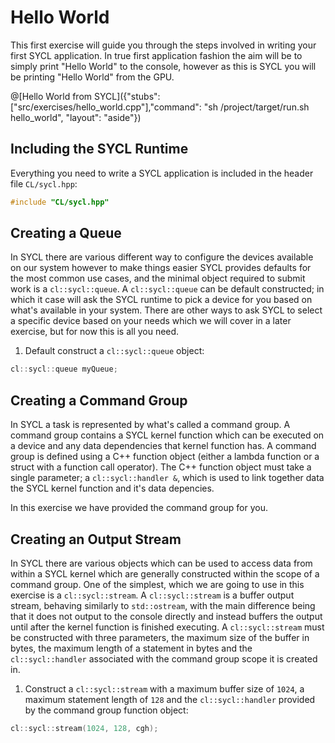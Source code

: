 # Hello World

This first exercise will guide you through the steps involved in writing your first SYCL application. In true first application fashion the aim will be to simply print "Hello World" to the console, however as this is SYCL you will be printing "Hello World" from the GPU.

@[Hello World from SYCL]({"stubs": ["src/exercises/hello_world.cpp"],"command": "sh /project/target/run.sh hello_world", "layout": "aside"})

## Including the SYCL Runtime

Everything you need to write a SYCL application is included in the header file `CL/sycl.hpp`:

```cpp
#include "CL/sycl.hpp"
```

## Creating a Queue

In SYCL there are various different way to configure the devices available on our system however to make things easier SYCL provides defaults for the most common use cases, and the minimal object required to submit work is a `cl::sycl::queue`. A `cl::sycl::queue` can be default constructed; in which it case will ask the SYCL runtime to pick a device for you based on what's available in your system. There are other ways to ask SYCL to select a specific device based on your needs which we will cover in a later exercise, but for now this is all you need.

1. Default construct a `cl::sycl::queue` object:

```cpp
cl::sycl::queue myQueue;
```

## Creating a Command Group

In SYCL a task is represented by what's called a command group. A command group contains a SYCL kernel function which can be executed on a device and any data dependencies that kernel function has. A command group is defined using a C++ function object (either a lambda function or a struct with a function call operator). The C++ function object must take a single parameter; a `cl::sycl::handler &`, which is used to link together data the SYCL kernel function and it's data depencies.

In this exercise we have provided the command group for you.

## Creating an Output Stream

In SYCL there are various objects which can be used to access data from within a SYCL kernel which are generally constructed within the scope of a command group. One of the simplest, which we are going to use in this exercise is a `cl::sycl::stream`. A `cl::sycl::stream` is a buffer output stream, behaving similarly to `std::ostream`, with the main difference being that it does not output to the console directly and instead buffers the output until after the kernel function is finished executing. A `cl::sycl::stream` must be constructed with three parameters, the maximum size of the buffer in bytes, the maximum length of a statement in bytes and the `cl::sycl::handler` associated with the command group scope it is created in.

1. Construct a `cl::sycl::stream` with a maximum buffer size of `1024`, a maximum statement length of `128` and the `cl::sycl::handler` provided by the command group function object:

```cpp
cl::sycl::stream(1024, 128, cgh);
```




